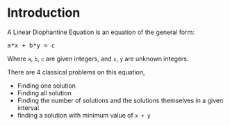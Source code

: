 # Introduction
A Linear Diophantine Equation is an equation of the general form:
<pre>a*x + b*y = c </pre>
Where `a`, `b`, `c` are given integers, and `x`, `y` are unknown integers.

There are 4 classical problems on this equation, 
- Finding one solution
- Finding all solution
- Finding the number of solutions and the solutions themselves in a given interval
- finding a solution with minimum value of `x + y`
